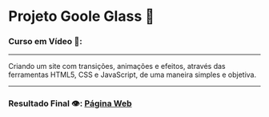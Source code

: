 # Projeto Goole Glass 🔵
### Curso em Vídeo 🎥:

***
  Criando um site com transições, animações e efeitos, através das ferramentas HTML5, CSS e JavaScript, de uma maneira simples e objetiva.
***

### Resultado Final 👁️:  [Página Web](https://striderry.github.io/Projeto-Google-Glass/)
 
